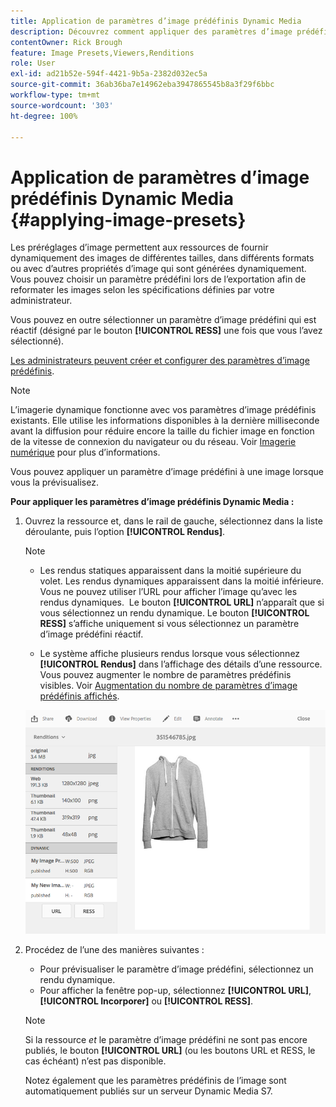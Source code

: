 ```yaml
---
title: Application de paramètres d’image prédéfinis Dynamic Media
description: Découvrez comment appliquer des paramètres d’image prédéfinis Dynamic Media.
contentOwner: Rick Brough
feature: Image Presets,Viewers,Renditions
role: User
exl-id: ad21b52e-594f-4421-9b5a-2382d032ec5a
source-git-commit: 36ab36ba7e14962eba3947865545b8a3f29f6bbc
workflow-type: tm+mt
source-wordcount: '303'
ht-degree: 100%

---
```


# Application de paramètres d’image prédéfinis Dynamic Media {#applying-image-presets}

Les préréglages d’image permettent aux ressources de fournir dynamiquement des images de différentes tailles, dans différents formats ou avec d’autres propriétés d’image qui sont générées dynamiquement. Vous pouvez choisir un paramètre prédéfini lors de l’exportation afin de reformater les images selon les spécifications définies par votre administrateur.

Vous pouvez en outre sélectionner un paramètre d’image prédéfini qui est réactif (désigné par le bouton **[!UICONTROL RESS]** une fois que vous l’avez sélectionné).

[Les administrateurs peuvent créer et configurer des paramètres d’image prédéfinis](managing-image-presets.md).

>[!NOTE]
>
>L’imagerie dynamique fonctionne avec vos paramètres d’image prédéfinis existants. Elle utilise les informations disponibles à la dernière milliseconde avant la diffusion pour réduire encore la taille du fichier image en fonction de la vitesse de connexion du navigateur ou du réseau. Voir [Imagerie numérique](imaging-faq.md) pour plus d’informations.

Vous pouvez appliquer un paramètre d’image prédéfini à une image lorsque vous la prévisualisez.

**Pour appliquer les paramètres d’image prédéfinis Dynamic Media :**

1. Ouvrez la ressource et, dans le rail de gauche, sélectionnez dans la liste déroulante, puis l’option **[!UICONTROL Rendus]**.

   >[!NOTE]
   >
   >* Les rendus statiques apparaissent dans la moitié supérieure du volet. Les rendus dynamiques apparaissent dans la moitié inférieure. Vous ne pouvez utiliser l’URL pour afficher l’image qu’avec les rendus dynamiques.  Le bouton **[!UICONTROL URL]** n’apparaît que si vous sélectionnez un rendu dynamique. Le bouton **[!UICONTROL RESS]** s’affiche uniquement si vous sélectionnez un paramètre d’image prédéfini réactif.
   >
   >* Le système affiche plusieurs rendus lorsque vous sélectionnez **[!UICONTROL Rendus]** dans l’affichage des détails d’une ressource. Vous pouvez augmenter le nombre de paramètres prédéfinis visibles. Voir [Augmentation du nombre de paramètres d’image prédéfinis affichés](managing-image-presets.md#increasing-or-decreasing-the-number-of-image-presets-that-display).

   ![chlimage_1-208](assets/chlimage_1-208.png)

1. Procédez de l’une des manières suivantes :

   * Pour prévisualiser le paramètre d’image prédéfini, sélectionnez un rendu dynamique.
   * Pour afficher la fenêtre pop-up, sélectionnez **[!UICONTROL URL]**, **[!UICONTROL Incorporer]** ou **[!UICONTROL RESS]**.

   >[!NOTE]
   >
   >Si la ressource *et* le paramètre d’image prédéfini ne sont pas encore publiés, le bouton **[!UICONTROL URL]** (ou les boutons URL et RESS, le cas échéant) n’est pas disponible.
   >
   >Notez également que les paramètres prédéfinis de l’image sont automatiquement publiés sur un serveur Dynamic Media S7.

